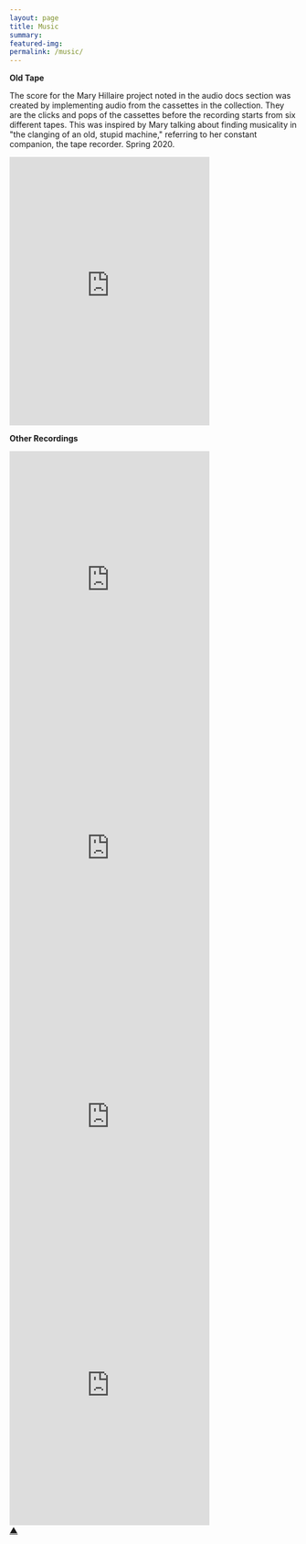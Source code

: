 ```yaml
---
layout: page
title: Music
summary: 
featured-img:
permalink: /music/
---
```


**Old Tape**

The score for the Mary Hillaire project noted in the audio docs section was created by implementing audio from the cassettes in the collection. They are the clicks and pops of the cassettes before the recording starts from six different tapes. This was inspired by Mary talking about finding musicality in "the clanging of an old, stupid machine," referring to her constant companion, the tape recorder. Spring 2020.

<div class="iframe-container">
  <iframe style="border: 0; width: 350px; height: 470px;" src="https://bandcamp.com/EmbeddedPlayer/album=3177900943/size=large/bgcol=ffffff/linkcol=0687f5/tracklist=false/transparent=true/" seamless><a href="https://andrewweymouth.bandcamp.com/album/old-tape">Old Tape by Andrew Weymouth</a></iframe>
</div>

**Other Recordings** 

<div class="iframe-container">
  <iframe style="border: 0; width: 350px; height: 470px;" src="https://bandcamp.com/EmbeddedPlayer/album=3005609728/size=large/bgcol=ffffff/linkcol=0687f5/tracklist=false/transparent=true/" seamless><a href="https://andrewweymouth.bandcamp.com/album/corsage">Corsage by Andrew Weymouth</a></iframe>
</div>

<div class="iframe-container">
  <iframe style="border: 0; width: 350px; height: 470px;" src="https://bandcamp.com/EmbeddedPlayer/album=2399246472/size=large/bgcol=ffffff/linkcol=0687f5/tracklist=false/transparent=true/" seamless><a href="https://andrewweymouth.bandcamp.com/album/i-held-the-hand-of-death-2">I Held The Hand Of Death by Andrew Weymouth</a></iframe>
</div>

<div class="iframe-container">
  <iframe style="border: 0; width: 350px; height: 470px;" src="https://bandcamp.com/EmbeddedPlayer/album=2711874688/size=large/bgcol=ffffff/linkcol=0687f5/tracklist=false/transparent=true/" seamless><a href="https://andrewweymouth.bandcamp.com/album/disobey-the-laws-of-nature">Disobey the Laws of Nature by Andrew Weymouth</a></iframe>
</div>

<div class="iframe-container">
  <iframe style="border: 0; width: 350px; height: 470px;" src="https://bandcamp.com/EmbeddedPlayer/album=1275059387/size=large/bgcol=ffffff/linkcol=0687f5/tracklist=false/transparent=true/" seamless><a href="https://100tacks.bandcamp.com/album/100-tacks-soundtrack">100 Tacks Soundtrack by 100 Tacks</a></iframe>
</div>

<div class="page-up-arrow">
  <a href="#top">&#9650;</a>
</div>
